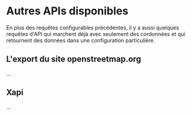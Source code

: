 Autres APIs disponibles
=======================

En plus des requêtes configurables précédentes,
il y a aussi quelques requêtes d'API
qui marchent déjà avec seulement des cordonnées
et qui retournent des données dans une configuration particulière.

## L'export du site openstreetmap.org

...
<!--
Im [Export-Tab](https://openstreetmap.org/export) der [OSM Main Site](https://openstreetmap.org) gibt es eine Funktion,
um alle Daten mittels Overpass API zu exportieren.
Diese bildet das Verhalten des Exports direkt von der Originaldatenbank nach,
kann aber quantitativ deutlich mehr Elemente exportieren.
Dahinter steckt eine einfache URL:

[/api/map?bbox=-0.001,51.477,0.001,51.478](https://overpass-api.de/api/map?bbox=-0.001,51.477,0.001,51.478)

Die Reihenfolge der Koordinaten orientiert sich hier an älteren Schnittstellen.
Sie weicht daher von der Bounding-Box ab.
Es folgen westlicher Rand, südlicher Rand, östlicher Rand und nördlicher Rand aufeinander.

Als Abfrage wird ausgeführt [(Link)](https://overpass-turbo.eu/?lat=51.4775&lon=0.0&zoom=17&Q=%28%20node%28%7B%7Bbbox%7D%7D%29%3B%0A%20%20way%28bn%29%3B%0A%20%20node%28w%29%3B%20%29%3B%0A%28%20%2E%5F%3B%0A%20%20%28%20rel%28bn%29%2D%3E%2Ea%3B%0A%20%20%20%20rel%28bw%29%2D%3E%2Ea%3B%0A%20%20%29%3B%0A%20%20rel%28br%29%3B%0A%29%3B%0Aout%20meta%3B)

    ( node({{bbox}});
      way(bn);
      node(w);
    );
    ( ._;
      ( rel(bn)->.a;
        rel(bw)->.a;
      );
      rel(br);
    );
    out meta;

D.h. es sind enthalten:

1. alle Nodes in der gegebenen Bounding-Box
1. alle Ways, die mindestens eine Node in der Bounding-Box haben
1. alle von diesen Ways benutzte Nodes
1. alle Relationen, die eines oder mehrere Elemente unter 1.-3. als Member enthalten
1. alle Relationen, die eine oder mehrere Relation von 4. als Member enthalten

und es wird davon der Detailgrad mit Version und Zeitstempel ausgegeben.

Nicht enthalten sind Ways, die die Bounding-Box nur durchlaufen ohne dort einen Node zu haben.
Wie man dieses Problem behebt,
ist im [vorhergehenden Unterkapitel](osm_types.md#full) erläutert, insbesondere im Abschnitt _Alles zusammen_.
-->

## Xapi

...
